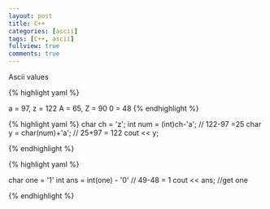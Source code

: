```yaml
---
layout: post
title: C++
categories: [ascii]
tags: [C++, ascii]
fullview: true
comments: true
---
```


Ascii values

{% highlight yaml %}

a = 97, z = 122
A = 65, Z = 90
0 = 48
{% endhighlight %}



{% highlight yaml %}
	char ch = 'z';
	int num = (int)ch-'a'; // 122-97 =25
	char y = char(num)+'a'; // 25+97 = 122
	cout << y;

{% endhighlight %}


{% highlight yaml %}

char one = '1'
int ans = int(one) - '0' // 49-48 = 1
cout << ans; //get one


{% endhighlight %}
